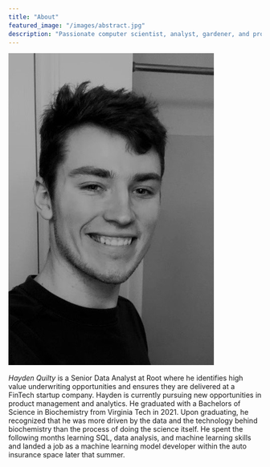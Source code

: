 ```yaml
---
title: "About"
featured_image: "/images/abstract.jpg"
description: "Passionate computer scientist, analyst, gardener, and product manager, posting about some of my interests."
---
```

!["Hayden Quilty, ca 2020"](Hayden_headshot.jpg)

_Hayden Quilty_ is a Senior Data Analyst at Root where he identifies high value underwriting opportunities and ensures they are delivered at a FinTech startup company. Hayden is currently pursuing new opportunities in product management and analytics. He graduated with a Bachelors of Science in Biochemistry from Virginia Tech in 2021. Upon graduating, he recognized that he was more driven by the data and the technology behind biochemistry than the process of doing the science itself. He spent the following months learning SQL, data analysis, and machine learning skills and landed a job as a machine learning model developer within the auto insurance space later that summer. 

